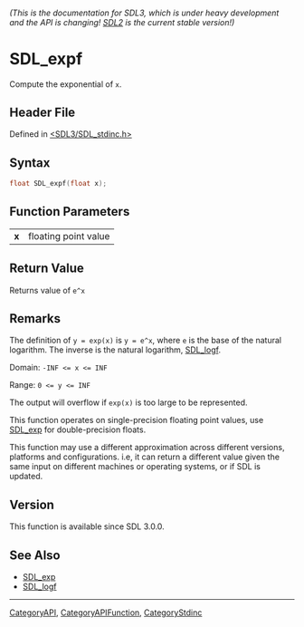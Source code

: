 ###### (This is the documentation for SDL3, which is under heavy development and the API is changing! [SDL2](https://wiki.libsdl.org/SDL2/) is the current stable version!)
# SDL_expf

Compute the exponential of `x`.

## Header File

Defined in [<SDL3/SDL_stdinc.h>](https://github.com/libsdl-org/SDL/blob/main/include/SDL3/SDL_stdinc.h)

## Syntax

```c
float SDL_expf(float x);

```

## Function Parameters

|           |                      |
| --------- | -------------------- |
| **x**     | floating point value |

## Return Value

Returns value of `e^x`

## Remarks

The definition of `y = exp(x)` is `y = e^x`, where `e` is the base of the
natural logarithm. The inverse is the natural logarithm,
[SDL_logf](SDL_logf).

Domain: `-INF <= x <= INF`

Range: `0 <= y <= INF`

The output will overflow if `exp(x)` is too large to be represented.

This function operates on single-precision floating point values, use
[SDL_exp](SDL_exp) for double-precision floats.

This function may use a different approximation across different versions,
platforms and configurations. i.e, it can return a different value given
the same input on different machines or operating systems, or if SDL is
updated.

## Version

This function is available since SDL 3.0.0.

## See Also

- [SDL_exp](SDL_exp)
- [SDL_logf](SDL_logf)

----
[CategoryAPI](CategoryAPI), [CategoryAPIFunction](CategoryAPIFunction), [CategoryStdinc](CategoryStdinc)

